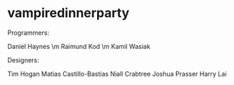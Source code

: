 # vampiredinnerparty

Programmers:

Daniel Haynes \m
Raimund Kod \m
Kamil Wasiak

Designers:

Tim Hogan
Matias Castillo-Bastias
Niall Crabtree
Joshua Prasser
Harry Lai
